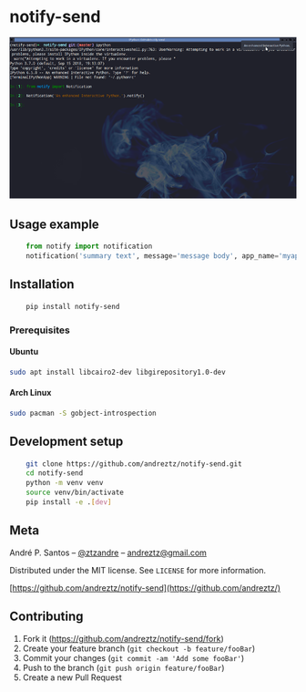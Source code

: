 # notify-send

![](header.png)

## Usage example


```python
    from notify import notification
    notification('summary text', message='message body', app_name='myapp')
```


## Installation

```sh
    pip install notify-send
```

### Prerequisites

#### Ubuntu

```sh
sudo apt install libcairo2-dev libgirepository1.0-dev
```
#### Arch Linux

```sh
sudo pacman -S gobject-introspection

```


## Development setup

```sh
    git clone https://github.com/andreztz/notify-send.git
    cd notify-send
    python -m venv venv
    source venv/bin/activate
    pip install -e .[dev]
```


## Meta

André P. Santos – [@ztzandre](https://twitter.com/ztzandre) – andreztz@gmail.com

Distributed under the MIT license. See `LICENSE` for more information.

[https://github.com/andreztz/notify-send](https://github.com/andreztz/)

## Contributing

1. Fork it (<https://github.com/andreztz/notify-send/fork>)
2. Create your feature branch (`git checkout -b feature/fooBar`)
3. Commit your changes (`git commit -am 'Add some fooBar'`)
4. Push to the branch (`git push origin feature/fooBar`)
5. Create a new Pull Request
